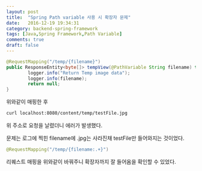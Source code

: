 ```yaml
---
layout: post
title:  "Spring Path variable 사용 시 확장자 문제"
date:   2016-12-19 19:34:31
category: backend-spring-framework
tags: [Java,Spring Framework,Path Variable]
comments: true
draft: false
---
```

```java
@RequestMapping("/temp/{filename}")
public ResponseEntity<byte[]> tempView(@PathVariable String filename) throws IOException {
        logger.info("Return Temp image data");
        logger.info(filename);
        return null;
}
```
<!--more-->
위와같이 매핑한 후

```sh
curl localhost:8080/content/temp/testFile.jpg
```
위 주소로 요청을 날렸더니 에러가 발생했다.

문제는 로그에 찍힌 filename에 .jpg는 사라진채 testFile만 들어와지는 것이었다.

```java
@RequestMapping("/temp/{filename:.+}")
```

리퀘스트 매핑을 위와같이 바꿔주니 확장자까지 잘 들어옴을 확인할 수 있었다.
